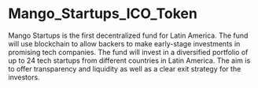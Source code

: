 # Mango_Startups_ICO_Token
Mango Startups is the first decentralized fund for Latin America. The fund will use blockchain to allow backers to make early-stage investments in promising tech companies. The fund will invest in a diversified portfolio of up to 24 tech startups from different countries in Latin America. The aim is to offer transparency and liquidity as well as a clear exit strategy for the investors.
